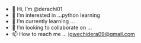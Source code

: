 - 👋 Hi, I’m @derachi01
- 👀 I’m interested in ...python learning 
- 🌱 I’m currently learning ...
- 💞️ I’m looking to collaborate on ...
- 📫 How to reach me ...
igwechidera09@gmail.com
<!---
smile0134/smile0134 is a ✨ special ✨ repository because its `README.md` (this file) appears on your GitHub profile.
You can click the Preview link to take a look at your changes.
--->

